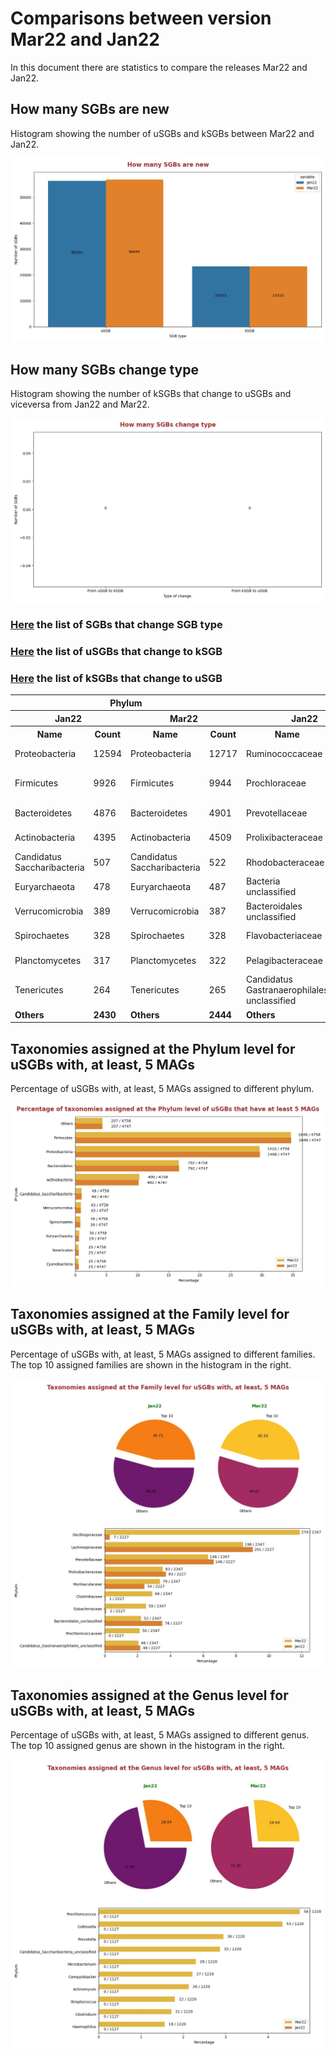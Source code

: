 # Comparisons between version Mar22 and Jan22
In this document there are statistics to compare the releases Mar22 and Jan22.


## How many SGBs are new
Histogram showing the number of uSGBs and kSGBs between Mar22 and Jan22.

![How many SGBs are new](pictures/second_fig1.jpg)


## How many SGBs change type
Histogram showing the number of kSGBs that change to uSGBs and viceversa from Jan22 and Mar22.

![How many SGBs change type](pictures/second_fig2.jpg)


### [Here](pages/df_second_fig2.md) the list of SGBs that change SGB type

### [Here](pages/df_second_fig2_upgrade.md) the list of uSGBs that change to kSGB

### [Here](pages/df_second_fig2_downgrade.md) the list of kSGBs that change to uSGB

<table><tr><th colspan = '4' style = 'text-align: center'>Phylum</th><th colspan = '4' style = 'text-align: center'>Family</th><th colspan = '4' style = 'text-align: center'>Genus</th><th colspan = '4' style = 'text-align: center'>Species</th></tr><tr><th colspan = '2' style = 'text-align: center'>Jan22</th><th colspan = '2' style = 'text-align: center'>Mar22</th><th colspan = '2' style = 'text-align: center'>Jan22</th><th colspan = '2' style = 'text-align: center'>Mar22</th><th colspan = '2' style = 'text-align: center'>Jan22</th><th colspan = '2' style = 'text-align: center'>Mar22</th><th colspan = '2' style = 'text-align: center'>Jan22</th><th colspan = '2' style = 'text-align: center'>Mar22</th></tr><tr><th style = 'text-align: center'>Name</th><th style = 'text-align: center'>Count</th><th style = 'text-align: center'>Name</th><th style = 'text-align: center'>Count</th><th style = 'text-align: center'>Name</th><th style = 'text-align: center'>Count</th><th style = 'text-align: center'>Name</th><th style = 'text-align: center'>Count</th><th style = 'text-align: center'>Name</th><th style = 'text-align: center'>Count</th><th style = 'text-align: center'>Name</th><th style = 'text-align: center'>Count</th><th style = 'text-align: center'>Name</th><th style = 'text-align: center'>Count</th><th style = 'text-align: center'>Name</th><th style = 'text-align: center'>Count</th></tr><tr><td>Proteobacteria</td><td>12594</td><td>Proteobacteria</td><td>12717</td><td>Ruminococcaceae</td><td>607</td><td>Oscillospiraceae</td><td>644</td><td>Prochlorococcus</td><td>797</td><td>Prochlorococcus</td><td>798</td><td>Rhizobiales bacterium</td><td>90</td><td>Hyphomicrobiales bacterium</td><td>92</td></tr><tr><td>Firmicutes</td><td>9926</td><td>Firmicutes</td><td>9944</td><td>Prochloraceae</td><td>563</td><td>Prochlorococcaceae</td><td>533</td><td>Candidatus Saccharibacteria unclassified</td><td>639</td><td>Candidatus Saccharibacteria unclassified</td><td>626</td><td>Pseudomonas fluorescens</td><td>67</td><td>Pseudomonas fluorescens</td><td>62</td></tr><tr><td>Bacteroidetes</td><td>4876</td><td>Bacteroidetes</td><td>4901</td><td>Prevotellaceae</td><td>342</td><td>Lachnospiraceae</td><td>387</td><td>Pelagibacteraceae unclassified</td><td>610</td><td>Pelagibacteraceae unclassified</td><td>610</td><td>Buchnera aphidicola</td><td>53</td><td>Buchnera aphidicola</td><td>53</td></tr><tr><td>Actinobacteria</td><td>4395</td><td>Actinobacteria</td><td>4509</td><td>Prolixibacteraceae</td><td>270</td><td>Prevotellaceae</td><td>342</td><td>Campylobacter</td><td>347</td><td>Campylobacter</td><td>347</td><td>Streptococcus mitis</td><td>41</td><td>Streptococcus mitis</td><td>41</td></tr><tr><td>Candidatus Saccharibacteria</td><td>507</td><td>Candidatus Saccharibacteria</td><td>522</td><td>Rhodobacteraceae</td><td>263</td><td>Prolixibacteraceae</td><td>270</td><td>Collinsella</td><td>294</td><td>Collinsella</td><td>294</td><td>Blattabacterium cuenoti</td><td>39</td><td>Blattabacterium cuenoti</td><td>39</td></tr><tr><td>Euryarchaeota</td><td>478</td><td>Euryarchaeota</td><td>487</td><td>Bacteria unclassified</td><td>212</td><td>Streptomycetaceae</td><td>227</td><td>Candidatus Pelagibacter</td><td>233</td><td>Candidatus Pelagibacter</td><td>233</td><td>Lachnospiraceae bacterium</td><td>33</td><td>Lachnospiraceae bacterium</td><td>33</td></tr><tr><td>Verrucomicrobia</td><td>389</td><td>Verrucomicrobia</td><td>387</td><td>Bacteroidales unclassified</td><td>205</td><td>Clostridiaceae</td><td>223</td><td>Streptococcus</td><td>223</td><td>Streptococcus</td><td>223</td><td>Prochlorococcus marinus</td><td>29</td><td>Prochlorococcus marinus</td><td>29</td></tr><tr><td>Spirochaetes</td><td>328</td><td>Spirochaetes</td><td>328</td><td>Flavobacteriaceae</td><td>184</td><td>Bacteria unclassified</td><td>199</td><td>Bacteria unclassified</td><td>174</td><td>Microbacterium</td><td>167</td><td>Stenotrophomonas maltophilia</td><td>28</td><td>Stenotrophomonas maltophilia</td><td>28</td></tr><tr><td>Planctomycetes</td><td>317</td><td>Planctomycetes</td><td>322</td><td>Pelagibacteraceae</td><td>174</td><td>Flavobacteriaceae</td><td>185</td><td>Pelagibacterales unclassified</td><td>158</td><td>Pelagibacterales unclassified</td><td>154</td><td>Pseudomonas viridiflava</td><td>26</td><td>Pseudomonas viridiflava</td><td>25</td></tr><tr><td>Tenericutes</td><td>264</td><td>Tenericutes</td><td>265</td><td>Candidatus Gastranaerophilales unclassified</td><td>137</td><td>Muribaculaceae</td><td>161</td><td>Actinomyces</td><td>143</td><td>Prevotella</td><td>150</td><td>bacterium</td><td>25</td><td>bacterium</td><td>25</td></tr><tr style = 'font-weight: bold'><td>Others</td><td>2430</td><td>Others</td><td>2444</td><td>Others</td><td>5831</td><td>Others</td><td>7204</td><td>Others</td><td>5454</td><td>Others</td><td>6042</td><td>Others</td><td>22744</td><td>Others</td><td>22885</td></tr></table>

## Taxonomies assigned at the Phylum level for uSGBs with, at least, 5 MAGs
Percentage of uSGBs with, at least, 5 MAGs assigned to different phylum.

![Percentage of taxonomies assigned at the Phylum level of uSGBs that have at least 5 MAGs](pictures/second_fig3.jpg)


## Taxonomies assigned at the Family level for uSGBs with, at least, 5 MAGs
Percentage of uSGBs with, at least, 5 MAGs assigned to different families. The top 10 assigned families are shown in the histogram in the right.

![Taxonomies assigned at the Family level for uSGBs with, at least, 5 MAGs](pictures/second_fig4.jpg)


## Taxonomies assigned at the Genus level for uSGBs with, at least, 5 MAGs
Percentage of uSGBs with, at least, 5 MAGs assigned to different genus. The top 10 assigned genus are shown in the histogram in the right.

![Taxonomies assigned at the Genus level for uSGBs with, at least, 5 MAGs](pictures/second_fig5.jpg)


